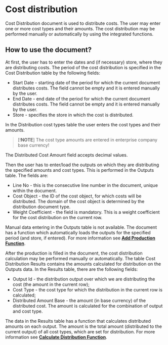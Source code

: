 # Cost distribution

Cost Distribution document is used to distribute costs. The user may enter one or more cost types and their amounts. The cost distribution may be performed manually or automatically by using the integrated functions.

## How to use the document?

At first, the user has to enter the dates and (if necessary) store, where they are distributing costs. The period of the cost distribution is specified in the Cost Distribution table by the following fields:

- Start Date - starting date of the period for which the current document distributes costs. The field cannot be empty and it is entered manually by the user. 
- End Date - end date of the period for which the current document distributes costs. The field cannot be empty and it is entered manually by the user.
- Store - specifies the store in which the cost is distributed.

In the Distribution cost types table the user enters the cost types and their amounts.

> [!**NOTE**]  The cost type amounts are entered in enterprise company base currency!

The Distributed Cost Amount field accepts decimal values.

Then the user has to enter/load the outputs on which they are distributing the specified amounts and cost types. This is performed in the Outputs table. The fields are:

- Line No - this is the consecutive line number in the document, unique within the document.
- Cost Object - the ID of the cost object, for which costs will be distributed. The domain of the cost object is determined by the distribution document type.
- Weight Coefficient - the field is mandatory. This is a weight coefficient for the cost distribution on the current row.

Manual data entering in the Outputs table is not available. The document has a function which automatically loads the outputs for the specified period (and store, if entered). For more information see **[Add Production Function](https://github.com/ErpNetDocs/tech/blob/master/modules/financials/cost-accounting/add-production-function.md)**.

After the production is filled in the document, the cost distribution calculation may be performed manually or automatically. The table Cost Distribution Results contains the amounts calculated for distribution on the Outputs data. In the Results table, there are the following fields:

- Output Id - the distribution output over which we are distributing the cost (the amount in the current row);
- Cost Type - the cost type for which the distribution in the current row is calculated;
- Distributed Amount Base - the amount (in base currency) of the distributed cost. The amount is calculated for the combination of output and cost type. 

The data in the Results table has a function that calculates distributed amounts on each output. The amount is the total amount (distributed to the current output) of all cost types, which are set for distribution. For more information see **[Calculate Distribution Function](https://github.com/ErpNetDocs/tech/blob/master/modules/financials/cost-accounting/calculate-distribution-function.md)**.


